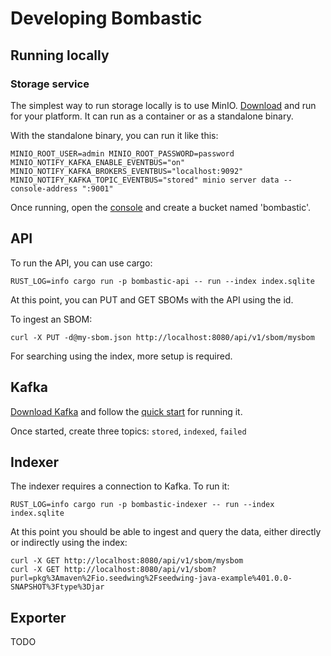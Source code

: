 # Developing Bombastic

## Running locally

### Storage service

The simplest way to run storage locally is to use MinIO. [Download](https://min.io/download) and run for your platform. It can run as a container or as a standalone binary. 

With the standalone binary, you can run it like this:

```
MINIO_ROOT_USER=admin MINIO_ROOT_PASSWORD=password MINIO_NOTIFY_KAFKA_ENABLE_EVENTBUS="on" MINIO_NOTIFY_KAFKA_BROKERS_EVENTBUS="localhost:9092" MINIO_NOTIFY_KAFKA_TOPIC_EVENTBUS="stored" minio server data --console-address ":9001"
```

Once running, open the [console](http://localhost:9001) and create a bucket named 'bombastic'.

## API

To run the API, you can use cargo:

```
RUST_LOG=info cargo run -p bombastic-api -- run --index index.sqlite
```

At this point, you can PUT and GET SBOMs with the API using the id.

To ingest an SBOM:

```
curl -X PUT -d@my-sbom.json http://localhost:8080/api/v1/sbom/mysbom
```

For searching using the index, more setup is required.

## Kafka

[Download Kafka](https://kafka.apache.org/downloads) and follow the [quick start](https://kafka.apache.org/quickstart) for running it.

Once started, create three topics: `stored`, `indexed`, `failed`


## Indexer

The indexer requires a connection to Kafka. To run it:

```
RUST_LOG=info cargo run -p bombastic-indexer -- run --index index.sqlite
```

At this point you should be able to ingest and query the data, either directly or indirectly using the index:

```
curl -X GET http://localhost:8080/api/v1/sbom/mysbom
curl -X GET http://localhost:8080/api/v1/sbom?purl=pkg%3Amaven%2Fio.seedwing%2Fseedwing-java-example%401.0.0-SNAPSHOT%3Ftype%3Djar
```

## Exporter

TODO
